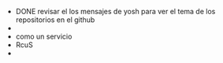 - DONE revisar el los mensajes de yosh para ver el tema de los repositorios en el github
-
- como un servicio
- RcuS
-